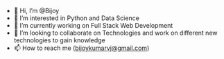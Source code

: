 - 👋 Hi, I’m @Bijoy
- 👀 I’m interested in Python and Data Science
- 🌱 I’m currently working on Full Stack Web Development 
- 💞️ I’m looking to collaborate on Technologies and work on different new technologies to gain knowledge
- 📫 How to reach me (bijoykumarvj@gmail.com)

